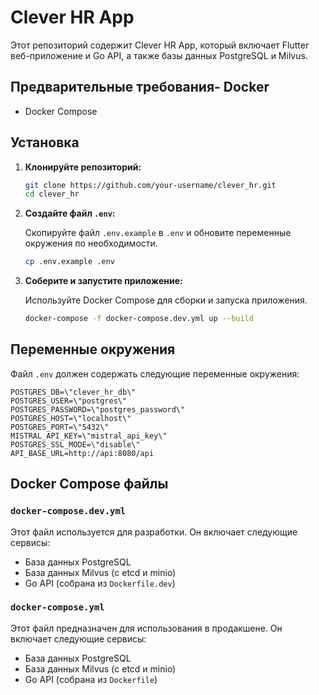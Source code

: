 # Clever HR App

Этот репозиторий содержит Clever HR App, который включает Flutter веб-приложение и Go API, а также базы данных PostgreSQL и Milvus.

## Предварительные требования- Docker
- Docker Compose

## Установка

1. **Клонируйте репозиторий:**

   ```bash
   git clone https://github.com/your-username/clever_hr.git
   cd clever_hr
   ```

2. **Создайте файл `.env`:**

   Скопируйте файл `.env.example` в `.env` и обновите переменные окружения по необходимости.

   ```bash
   cp .env.example .env
   ```

3. **Соберите и запустите приложение:**

   Используйте Docker Compose для сборки и запуска приложения.

   ```bash
   docker-compose -f docker-compose.dev.yml up --build
   ```

## Переменные окружения

Файл `.env` должен содержать следующие переменные окружения:

```env
POSTGRES_DB=\"clever_hr_db\"
POSTGRES_USER=\"postgres\"
POSTGRES_PASSWORD=\"postgres_password\"
POSTGRES_HOST=\"localhost\"
POSTGRES_PORT=\"5432\"
MISTRAL_API_KEY=\"mistral_api_key\"
POSTGRES_SSL_MODE=\"disable\"
API_BASE_URL=http://api:8080/api
```

## Docker Compose файлы

### `docker-compose.dev.yml`

Этот файл используется для разработки. Он включает следующие сервисы:

- База данных PostgreSQL
- База данных Milvus (с etcd и minio)
- Go API (собрана из `Dockerfile.dev`)

### `docker-compose.yml`

Этот файл предназначен для использования в продакшене. Он включает следующие сервисы:

- База данных PostgreSQL
- База данных Milvus (с etcd и minio)
- Go API (собрана из `Dockerfile`)
